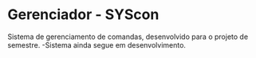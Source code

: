 # Gerenciador - SYScon

Sistema de gerenciamento de comandas, desenvolvido para o projeto de semestre. 
-Sistema ainda segue em desenvolvimento.
